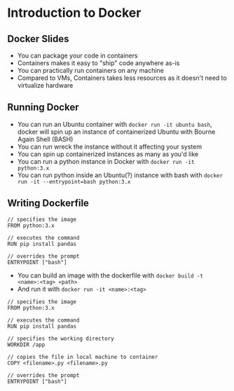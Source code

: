 # Introduction to Docker
## Docker Slides
- You can package your code in containers
- Containers makes it easy to "ship" code anywhere as-is
- You can practically run containers on any machine
- Compared to VMs, Containers takes less resources as it doesn't need to virtualize hardware
## Running Docker
- You can run an Ubuntu container with `docker run -it ubuntu bash`, docker will spin up an instance of containerized Ubuntu with Bourne Again Shell (BASH)
- You can run wreck the instance without it affecting your system
- You can spin up containerized instances as many as you'd like
- You can run a python instance in Docker with `docker run -it python:3.x`
- You can run python inside an Ubuntu(?) instance with bash with `docker run -it --entrypoint=bash python:3.x`
## Writing Dockerfile
```
// specifies the image
FROM python:3.x

// executes the command
RUN pip install pandas

// overrides the prompt
ENTRYPOINT ["bash"]
```
- You can build an image with the dockerfile with `docker build -t <name>:<tag> <path>`
- And run it with `docker run -it <name>:<tag>`
```
// specifies the image
FROM python:3.x

// executes the command
RUN pip install pandas

// specifies the working directory
WORKDIR /app

// copies the file in local machine to container
COPY <filename>.py <filename>.py

// overrides the prompt
ENTRYPOINT ["bash"]
```

